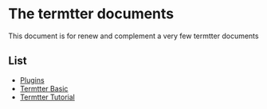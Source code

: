 # The termtter documents

This document is for renew and complement a very few termtter documents

## List

* [Plugins](/plugins)
* [Termtter Basic](/termtter)
* [Termtter Tutorial](/tutorials)
